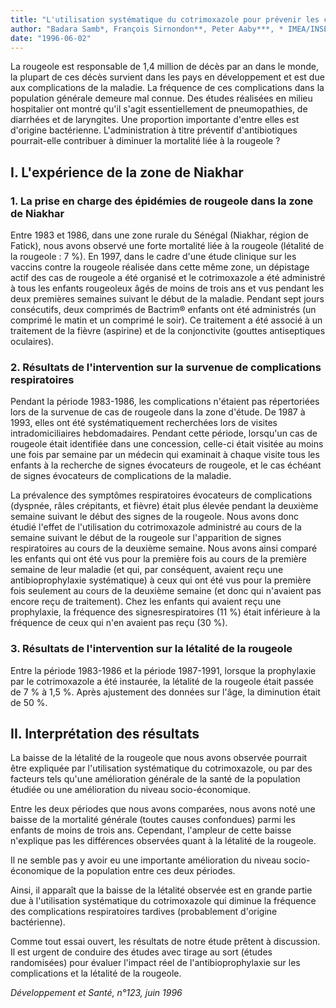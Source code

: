 ```yaml
---
title: "L'utilisation systématique du cotrimoxazole pour prévenir les complications infectieuses de la rougeole peut-elle en diminuer la mortalité ?"
author: "Badara Samb*, François Sirnondon**, Peter Aaby***, * IMEA/INSERM U13, CHU Bichat, 46, rue Henri-Huchard, 75018 Paris, France. ** MRC Laboratoires, Banjul, Gambie. *** Université Cheik Anta Diop, Dakar, Sénégal."
date: "1996-06-02"
---
```


La rougeole est responsable de 1,4 million de décès par an dans le monde, la plupart de ces décès survient dans les pays en développement et est due aux complications de la maladie. La fréquence de ces complications dans la population générale demeure mal connue. Des études réalisées en milieu hospitalier ont montré qu'il s'agit essentiellement de pneumopathies, de diarrhées et de laryngites. Une proportion importante d'entre elles est d'origine bactérienne. L'administration à titre préventif d'antibiotiques pourrait-elle contribuer à diminuer la mortalité liée à la rougeole ?

## I. L'expérience de la zone de Niakhar

### 1. La prise en charge des épidémies de rougeole dans la zone de Niakhar

Entre 1983 et 1986, dans une zone rurale du Sénégal (Niakhar, région de Fatick), nous avons observé une forte mortalité liée à la rougeole (létalité de la rougeole : 7 %). En 1997, dans le cadre d'une étude clinique sur les vaccins contre la rougeole réalisée dans cette même zone, un dépistage actif des cas de rougeole a été organisé et le cotrimoxazole a été administré à tous les enfants rougeoleux âgés de moins de trois ans et vus pendant les deux premières semaines suivant le début de la maladie. Pendant sept jours consécutifs, deux comprimés de Bactrim® enfants ont été administrés (un comprimé le matin et un comprimé le soir). Ce traitement a été associé à un traitement de la fièvre (aspirine) et de la conjonctivite (gouttes antiseptiques oculaires).

### 2. Résultats de l'intervention sur la survenue de complications respiratoires

Pendant la période 1983-1986, les complications n'étaient pas répertoriées lors de la survenue de cas de rougeole dans la zone d'étude. De 1987 à 1993, elles ont été systématiquement recherchées lors de visites intradomiciliaires hebdomadaires. Pendant cette période, lorsqu'un cas de rougeole était identifiée dans une concession, celle-ci était visitée au moins une fois par semaine par un médecin qui examinait à chaque visite tous les enfants à la recherche de signes évocateurs de rougeole, et le cas échéant de signes évocateurs de complications de la maladie.

La prévalence des symptômes respiratoires évocateurs de complications (dyspnée, râles crépitants, et fièvre) était plus élevée pendant la deuxième semaine suivant le début des signes de la rougeole. Nous avons donc étudié l'effet de l'utilisation du cotrimoxazole administré au cours de la semaine suivant le début de la rougeole sur l'apparition de signes respiratoires au cours de la deuxième semaine. Nous avons ainsi comparé les enfants qui ont été vus pour la première fois au cours de la première semaine de leur maladie (et qui, par conséquent, avaient reçu une antibioprophylaxie systématique) à ceux qui ont été vus pour la première fois seulement au cours de la deuxième semaine (et donc qui n'avaient pas encore reçu de traitement). Chez les enfants qui avaient reçu une prophylaxie, la fréquence des signesrespiratoires (11 %) était inférieure à la fréquence de ceux qui n'en avaient pas reçu (30 %).

### 3. Résultats de l'intervention sur la létalité de la rougeole

Entre la période 1983-1986 et la période 1987-1991, lorsque la prophylaxie par le cotrimoxazole a été instaurée, la létalité de la rougeole était passée de 7 % à 1,5 %. Après ajustement des données sur l'âge, la diminution était de 50 %.

## II. Interprétation des résultats

La baisse de la létalité de la rougeole que nous avons observée pourrait être expliquée par l'utilisation systématique du cotrimoxazole, ou par des facteurs tels qu'une amélioration générale de la santé de la population étudiée ou une amélioration du niveau socio-économique.

Entre les deux périodes que nous avons comparées, nous avons noté une baisse de la mortalité générale (toutes causes confondues) parmi les enfants de moins de trois ans. Cependant, l'ampleur de cette baisse n'explique pas les différences observées quant à la létalité de la rougeole.

Il ne semble pas y avoir eu une importante amélioration du niveau socio-économique de la population entre ces deux périodes.

Ainsi, il apparaît que la baisse de la létalité observée est en grande partie due à l'utilisation systématique du cotrimoxazole qui diminue la fréquence des complications respiratoires tardives (probablement d'origine bactérienne).

Comme tout essai ouvert, les résultats de notre étude prêtent à discussion. Il est urgent de conduire des études avec tirage au sort (études randomisées) pour évaluer l'impact réel de l'antibioprophylaxie sur les complications et la létalité de la rougeole.

*Développement et Santé, n°123, juin 1996*
